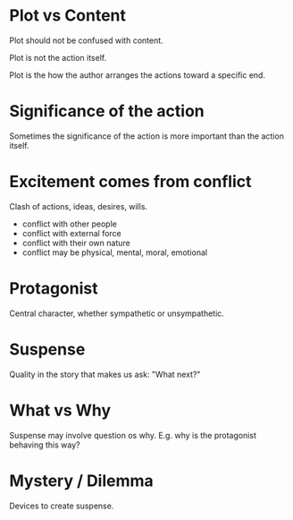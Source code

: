 # Plot vs Content

Plot should not be confused with content.

Plot is not the action itself.

Plot is the how the author arranges the actions toward a specific end.

# Significance of the action

Sometimes the significance of the action is more important than the action itself.

# Excitement comes from conflict

Clash of actions, ideas, desires, wills.

- conflict with other people
- conflict with external force
- conflict with their own nature
- conflict may be physical, mental, moral, emotional

# Protagonist

Central character, whether sympathetic or unsympathetic.

# Suspense

Quality in the story that makes us ask: "What next?"

# What vs Why

Suspense may involve question os why.  E.g. why is the protagonist behaving this way?

# Mystery / Dilemma

Devices to create suspense.